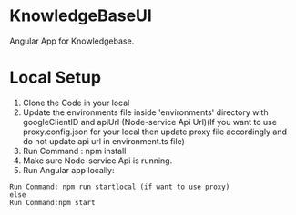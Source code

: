 # KnowledgeBaseUI
Angular App for Knowledgebase.

# Local Setup

  1. Clone the Code in your local
  2. Update the environments file inside 'environments' directory with googleClientID and apiUrl (Node-service Api Url)(If you want to use proxy.config.json for your local then update proxy file accordingly and do not update api url in environment.ts file)
  3. Run Command : npm install
  4. Make sure Node-service Api is running.
  5. Run Angular app locally:
  
    Run Command: npm run startlocal (if want to use proxy)
    else
    Run Command:npm start
  
  
